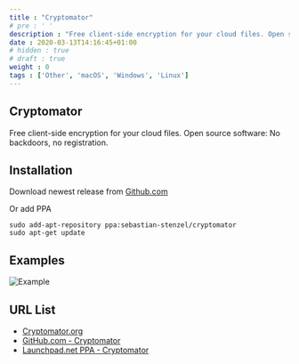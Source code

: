 ```yaml
---
title : "Cryptomator"
# pre : ' '
description : "Free client-side encryption for your cloud files. Open source software: No backdoors, no registration."
date : 2020-03-13T14:16:45+01:00
# hidden : true
# draft : true
weight : 0
tags : ['Other', 'macOS', 'Windows', 'Linux']
---
```


## Cryptomator

Free client-side encryption for your cloud files. Open source software: No backdoors, no registration.

## Installation

Download newest release from [Github.com](https://github.com/cryptomator/cryptomator/releases)

Or add PPA

```plain
sudo add-apt-repository ppa:sebastian-stenzel/cryptomator
sudo apt-get update
```

## Examples

![Example](images/example.png)

## URL List

* [Cryptomator.org](https://cryptomator.org/)
* [GitHub.com - Cryptomator](https://github.com/cryptomator/cryptomator)
* [Launchpad.net PPA - Cryptomator](https://launchpad.net/~sebastian-stenzel/+archive/ubuntu/cryptomator)
